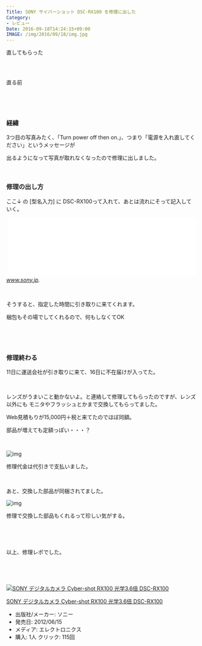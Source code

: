 ```yaml
---
Title: SONY サイバーショット DSC-RX100 を修理に出した
Category:
- レビュー
Date: 2016-09-18T14:24:15+09:00
IMAGE: /img/2016/09/18/img.jpg
---
```



直してもらった

<img class="magnifiable" src="/img/2016/09/18/img.jpg" alt="" />

 

直る前

<img class="magnifiable" src="https://cdn-ak2.f.st-hatena.com/images/fotolife/a/alfe1025/20010319/20010319193010.jpg" alt="" />

<img class="magnifiable" src="https://cdn-ak2.f.st-hatena.com/images/fotolife/a/alfe1025/20010319/20010319193020.jpg" alt="" />

 

### 経緯


3つ目の写真みたく、「Turn power off then on.」、つまり「電源を入れ直してください」というメッセージが

出るようになって写真が取れなくなったので修理に出しました。

 

### 修理の出し方


ここ↓ の [型名入力] に DSC-RX100って入れて、あとは流れにそって記入していく。

<iframe class="embed-card embed-webcard" style="display: block; width: 100%; height: 155px; max-width: 500px; margin: auto;" title="修理料金の目安 | 修理のご相談 | サポート・お問い合わせ | ソニー" src="//hatenablog-parts.com/embed?url=https%3A%2F%2Fwww.sony.jp%2Fsupport%2Frepair%2Frepair_price_online.html" frameborder="0" scrolling="no"></iframe><cite class="hatena-citation"><a href="https://www.sony.jp/support/repair/repair_price_online.html">www.sony.jp</a>.</cite>

 

そうすると、指定した時間に引き取りに来てくれます。

梱包もその場でしてくれるので、何もしなくてOK

 

 

### 修理終わる


11日に運送会社が引き取りに来て、16日に不在届けが入ってた。

 

レンズがうまいこと動かないよ。と連絡して修理してもらったのですが、レンズ以外にも モニタやフラッシュとかまで交換してもらってました。

Web見積もりが15,000円＋税と来てたのでほぼ同額。

部品が増えても定額っぽい・・・？

 

![img](https://cdn-ak.f.st-hatena.com/images/fotolife/a/alfe1025/20160918/20160918134108.jpg)

修理代金は代引きで支払いました。

 

あと、交換した部品が同梱されてました。

![img](https://cdn-ak.f.st-hatena.com/images/fotolife/a/alfe1025/20160918/20160918134149.jpg)

修理で交換した部品もくれるって珍しい気がする。

 

 

以上、修理レポでした。

 

 
<div class="freezed">
<div class="external-link-detail"><a href="https://www.amazon.co.jp/exec/obidos/ASIN/B00898JY8E/ab1025-22/"><img class="external-link-detail-image" title="SONY デジタルカメラ Cyber-shot RX100 光学3.6倍 DSC-RX100" src="https://ecx.images-amazon.com/images/I/41DBnlRMzdL._SL160_.jpg" alt="SONY デジタルカメラ Cyber-shot RX100 光学3.6倍 DSC-RX100" /></a>
<div class="external-link-detail-info">
<p class="external-link-detail-title"><a href="https://www.amazon.co.jp/exec/obidos/ASIN/B00898JY8E/ab1025-22/">SONY デジタルカメラ Cyber-shot RX100 光学3.6倍 DSC-RX100</a>
<ul>
<li><span class="external-link-detail-label">出版社/メーカー:</span> ソニー</li>
<li><span class="external-link-detail-label">発売日:</span> 2012/06/15</li>
<li><span class="external-link-detail-label">メディア:</span> エレクトロニクス</li>
<li><span class="external-link-detail-label">購入</span>: 1人 <span class="external-link-detail-label">クリック</span>: 115回</li>

</ul>
</div>
<div class="external-link-detail-foot"> </div>
</div>
</div>

 
